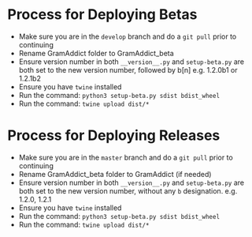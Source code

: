 # Process for Deploying Betas
- Make sure you are in the `develop` branch and do a `git pull` prior to continuing
- Rename GramAddict folder to GramAddict_beta
- Ensure version number in both `__version__.py` and `setup-beta.py` are both set to the new version number, followed by b\[n\] e.g. 1.2.0b1 or 1.2.1b2
- Ensure you have `twine` installed
- Run the command: `python3 setup-beta.py sdist bdist_wheel`
- Run the command: `twine upload dist/*`

# Process for Deploying Releases
- Make sure you are in the `master` branch and do a `git pull` prior to continuing
- Rename GramAddict_beta folder to GramAddict (if needed)
- Ensure version number in both `__version__.py` and `setup-beta.py` are both set to the new version number, without any `b` designation. e.g. 1.2.0, 1.2.1
- Ensure you have `twine` installed
- Run the command: `python3 setup-beta.py sdist bdist_wheel`
- Run the command: `twine upload dist/*`